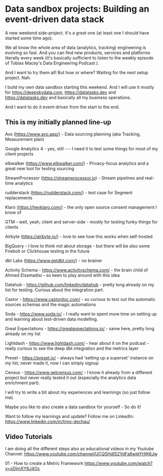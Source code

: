 # Data sandbox projects: Building an event-driven data stack

A new weekend side-project. It's a great one (at least one I should have started some time ago).

We all know the whole area of data (analytics, tracking) engineering is evolving so fast. And you can find new products, services and platforms literally every week (it's basically sufficient to listen to the weekly episode of Tobias Macey's Data Engineering Podcast ).

And I want to try them all! But how or where? Waiting for the next setup project. Nah.

I build my own data sandbox starting this weekend. And I will use it mostly for https://deepskydata.com, https://datatasks.dev and https://datatasks.dev and basically all my business operations.

And I want to do it event-driven from the start to the end. 

## This is my initially planned line-up

Avo (https://www.avo.app/) - Data sourcing planning (aka Tracking, Measurement plan)

Google Analytics 4 - yes, still --- I need it to test some things for most of my client projects

elbwalker (https://www.elbwalker.com/) - Privacy-focus analytics and a great new tool for testing sourcing

StreamProcessor (https://streamprocessor.io) - Stream pipelines and real-time analytics

rudderstack (https://rudderstack.com/) - test case for Segment replacements

Klaro (https://heyklaro.com/) - the only open source consent management I know of

GTM - well, yeah, client and server-side - mostly for testing funky things for clients

Airbyte (https://airbyte.io/) - love to see how this works when self-hosted

BigQuery - I love to think not about storage - but there will be also some Firebolt or Clickhouse testing in the future

dbt Labs (https://www.getdbt.com/) - no brainer

Activity Schema - https://www.activityschema.com/ - the brain child of Ahmed Elsamadisi - so keen to play around with this idea

Datahub - https://github.com/linkedin/datahub - pretty long already on my list for testing. Curious about the integration part.

Castor - https://www.castordoc.com/ - so curious to test out the automatic sources schemas and the magic automations

Soda - https://www.soda.io/ - I really want to spent more time on setting up and learning about test-driven data modelling.

Great Expectations - https://greatexpectations.io/ - same here, pretty long already on my list

Lightdash - https://www.lightdash.com/ - hear about it on the podcast - really curious to see the deep dbt integration and the metrics layer

Preset - https://preset.io/ - always had 'setting up a superset' instance on my list, never made it, now I can simply signup

Census - https://www.getcensus.com/ - I know it already from a different project but never really tested it out (especially the analytics data enrichment part).



I will try to write a bit about my experiences and learnings (so just follow me).

Maybe you like to also create a data sandbox for yourself - So do it!

Want to follow my learnings and update?
Follow me on LinkedIn:
https://www.linkedin.com/in/timo-dechau/


## Video Tutorials
I am doing all the different steps also as educational videos in my Youtube Channel:
https://www.youtube.com/channel/UCQSHdIS2YdFa6wleYHjK6Jw

01 - How to create a Metric Framework
https://www.youtube.com/watch?v=oDImXY8J4Oc
